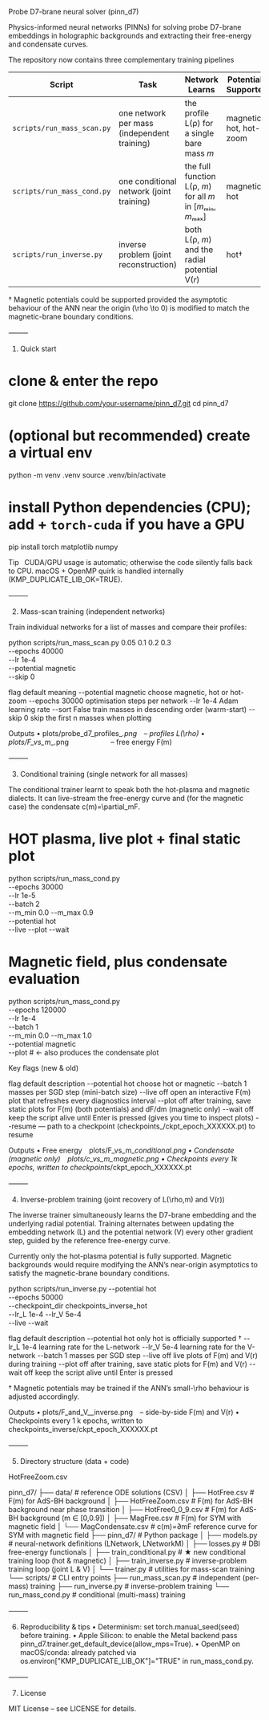 Probe D7-brane neural solver (pinn_d7)

Physics-informed neural networks (PINNs) for solving probe D7-brane
embeddings in holographic backgrounds and extracting their free-energy
and condensate curves.

The repository now contains three complementary training pipelines

| Script                      | Task                                      | Network Learns                                  | Potentials Supported      |
|----------------------------|-------------------------------------------|--------------------------------------------------|---------------------------|
| `scripts/run_mass_scan.py` | one network per mass (independent training) | the profile L(ρ) for a single bare mass *m*     | magnetic, hot, hot-zoom   |
| `scripts/run_mass_cond.py` | one conditional network (joint training)   | the full function L(ρ, *m*) for all *m* in [*m*ₘᵢₙ, *m*ₘₐₓ] | magnetic, hot             |
| `scripts/run_inverse.py`   | inverse problem (joint reconstruction)     | both L(ρ, *m*) and the radial potential V(*r*)  | hot†                      |

† Magnetic potentials could be supported provided the asymptotic
behaviour of the ANN near the origin (\rho \to 0) is modified to
match the magnetic-brane boundary conditions.

⸻

1. Quick start

# clone & enter the repo
git clone https://github.com/your-username/pinn_d7.git
cd pinn_d7

# (optional but recommended) create a virtual env
python -m venv .venv
source .venv/bin/activate

# install Python dependencies (CPU); add + `torch-cuda` if you have a GPU
pip install torch matplotlib numpy

Tip  CUDA/GPU usage is automatic; otherwise the code silently falls
back to CPU.
macOS + OpenMP quirk is handled internally (KMP_DUPLICATE_LIB_OK=TRUE).

⸻

2. Mass-scan training (independent networks)

Train individual networks for a list of masses and compare their profiles:

python scripts/run_mass_scan.py 0.05 0.1 0.2 0.3 \
       --epochs 40000 \
       --lr 1e-4 \
       --potential magnetic \
       --skip 0

flag	default	meaning
--potential	magnetic	choose magnetic, hot or hot-zoom
--epochs	30000	optimisation steps per network
--lr	1e-4	Adam learning rate
--sort	False	train masses in descending order (warm-start)
--skip	0	skip the first n masses when plotting

Outputs
	•	plots/probe_d7_profiles_<epochs>_<potential>.png – profiles L(\rho)
	•	plots/F_vs_m_<epochs>_<potential>.png      – free energy F(m)

⸻

3. Conditional training (single network for all masses)

The conditional trainer learnt to speak both the hot-plasma and magnetic
dialects.
It can live-stream the free-energy curve and (for the magnetic case) the
condensate c(m)=\partial_mF.

# HOT plasma, live plot + final static plot
python scripts/run_mass_cond.py \
       --epochs 30000 \
       --lr 1e-5 \
       --batch 2 \
       --m_min 0.0 --m_max 0.9 \
       --potential hot \
       --live --plot --wait

# Magnetic field, plus condensate evaluation
python scripts/run_mass_cond.py \
       --epochs 120000 \
       --lr 1e-4 \
       --batch 1 \
       --m_min 0.0 --m_max 1.0 \
       --potential magnetic \
       --plot          # <- also produces the condensate plot

Key flags (new & old)

flag	default	description
--potential	hot	choose hot or magnetic
--batch	1	masses per SGD step (mini-batch size)
--live	off	open an interactive F(m) plot that refreshes every diagnostics interval
--plot	off	after training, save static plots for F(m) (both potentials) and dF/dm (magnetic only)
--wait	off	keep the script alive until Enter is pressed (gives you time to inspect plots)
--resume	—	path to a checkpoint (checkpoints_<pot>/ckpt_epoch_XXXXXX.pt) to resume

Outputs
	•	Free energy plots/F_vs_m_<epochs>_<potential>_conditional.png
	•	Condensate (magnetic only) plots/c_vs_m_magnetic_<epochs>.png
	•	Checkpoints every 1k epochs, written to
checkpoints_<potential>/ckpt_epoch_XXXXXX.pt

⸻

4. Inverse-problem training (joint recovery of L(\rho,m) and V(r))

The inverse trainer simultaneously learns the D7-brane embedding and the underlying radial potential.
Training alternates between updating the embedding network (L) and the potential network (V) every other gradient step, guided by the reference free-energy curve.

Currently only the hot-plasma potential is fully supported.
Magnetic backgrounds would require modifying the ANN’s near-origin
asymptotics to satisfy the magnetic-brane boundary conditions.

python scripts/run_inverse.py --potential hot \
       --epochs 50000 \
       --checkpoint_dir checkpoints_inverse_hot \
       --lr_L 1e-4 --lr_V 5e-4 \
       --live --wait

flag	default	description
--potential	hot	only hot is officially supported †
--lr_L	1e-4	learning rate for the L-network
--lr_V	5e-4	learning rate for the V-network
--batch	1	masses per SGD step
--live	off	live plots of F(m) and V(r) during training
--plot	off	after training, save static plots for F(m) and V(r)
--wait	off	keep the script alive until Enter is pressed

† Magnetic potentials may be trained if the ANN’s small-\rho
behaviour is adjusted accordingly.

Outputs
	•	plots/F_and_V_<epochs>_inverse.png – side-by-side F(m) and V(r)
	•	Checkpoints every 1 k epochs, written to checkpoints_inverse/ckpt_epoch_XXXXXX.pt

⸻

5. Directory structure (data + code)

HotFreeZoom.csv

pinn_d7/
├── data/                          # reference ODE solutions (CSV)
│   ├── HotFree.csv                # F(m) for AdS-BH background
│   ├── HotFreeZoom.csv            # F(m) for AdS-BH background near phase transition
│   ├── HotFree0_0_9.csv           # F(m) for AdS-BH background (m ∈ [0,0.9])
│   ├── MagFree.csv                # F(m) for SYM with magnetic field
│   └── MagCondensate.csv          # c(m)=∂mF reference curve for SYM with magnetic field
├── pinn_d7/                       # Python package
│   ├── models.py                  # neural-network definitions (LNetwork, LNetworkM)
│   ├── losses.py                  # DBI free-energy functionals
│   ├── train_conditional.py       # ★ new conditional training loop (hot & magnetic)
│   ├── train_inverse.py           # inverse-problem training loop (joint L & V)
│   └── trainer.py                 # utilities for mass-scan training
└── scripts/                       # CLI entry points
    ├── run_mass_scan.py           # independent (per-mass) training
    ├── run_inverse.py             # inverse-problem training
    └── run_mass_cond.py           # conditional (multi-mass) training


⸻

6. Reproducibility & tips
	•	Determinism: set torch.manual_seed(seed) before training.
	•	Apple Silicon: to enable the Metal backend pass
pinn_d7.trainer.get_default_device(allow_mps=True).
	•	OpenMP on macOS/conda: already patched via
os.environ["KMP_DUPLICATE_LIB_OK"]="TRUE" in run_mass_cond.py.

⸻

7. License

MIT License – see LICENSE for details.
